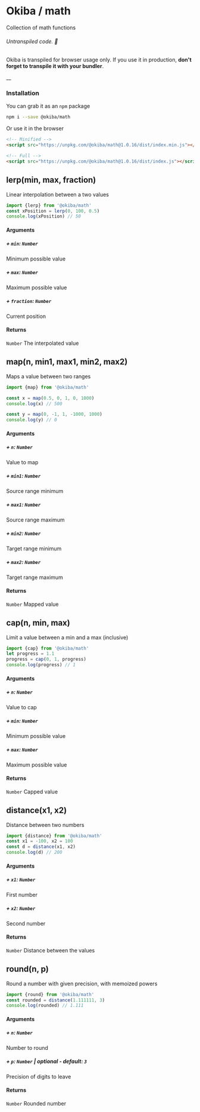 

# Okiba / math
Collection of math functions


###### Untranspiled code. 🛑

Okiba is transpiled for browser usage only. If you use it in production, **don't forget to transpile it with your bundler**.

__



### Installation

You can grab it as an `npm` package
```bash
npm i --save @okiba/math
```

Or use it in the browser
```html
<!-- Minified -->
<script src="https://unpkg.com/@okiba/math@1.0.16/dist/index.min.js"></script>

<!-- Full -->
<script src="https://unpkg.com/@okiba/math@1.0.16/dist/index.js"></script>
```




## lerp(min, max, fraction)


Linear interpolation between a two values






```javascript
import {lerp} from '@okiba/math'
const xPosition = lerp(0, 100, 0.5)
console.log(xPosition) // 50
```




#### Arguments


##### + `min`: `Number`

Minimum possible value


##### + `max`: `Number`

Maximum possible value


##### + `fraction`: `Number`

Current position





#### Returns

`Number` The interpolated value
## map(n, min1, max1, min2, max2)


Maps a value between two ranges






```javascript
import {map} from '@okiba/math'

const x = map(0.5, 0, 1, 0, 1000)
console.log(x) // 500

const y = map(0, -1, 1, -1000, 1000)
console.log(y) // 0
```




#### Arguments


##### + `n`: `Number`

Value to map


##### + `min1`: `Number`

Source range minimum


##### + `max1`: `Number`

Source range maximum


##### + `min2`: `Number`

Target range minimum


##### + `max2`: `Number`

Target range maximum





#### Returns

`Number` Mapped value
## cap(n, min, max)


Limit a value between a min and a max (inclusive)






```javascript
import {cap} from '@okiba/math'
let progress = 1.1
progress = cap(0, 1, progress)
console.log(progress) // 1
```




#### Arguments


##### + `n`: `Number`

Value to cap


##### + `min`: `Number`

Minimum possible value


##### + `max`: `Number`

Maximum possible value





#### Returns

`Number` Capped value
## distance(x1, x2)


Distance between two numbers






```javascript
import {distance} from '@okiba/math'
const x1 = -100, x2 = 100
const d = distance(x1, x2)
console.log(d) // 200
```




#### Arguments


##### + `x1`: `Number`

First number


##### + `x2`: `Number`

Second number





#### Returns

`Number` Distance between the values
## round(n, p)


Round a number with given precision, with memoized powers






```javascript
import {round} from '@okiba/math'
const rounded = distance(1.111111, 3)
console.log(rounded) // 1.111
```




#### Arguments


##### + `n`: `Number`

Number to round


##### + `p`: `Number` | _optional_ - _default_: `3`

Precision of digits to leave





#### Returns

`Number` Rounded number